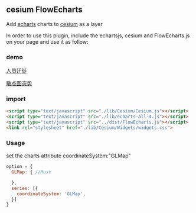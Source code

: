 ## cesium FlowEcharts
Add [echarts](https://github.com/ecomfe/echarts) charts to  [cesium](https://github.com/AnalyticalGraphicsInc/cesium) as a layer

In order to use this plugin, include the echartsjs, cesium and FlowEcharts.js  on your page and use it as follow:

### demo

[人员迁徙](https://github.com/ZemingLun/cesium.FlowEcharts/demo/line.html)

[散点图态势](https://github.com/ZemingLun/cesium.FlowEcharts/demo/scatter.html)

### import

```html
<script type="text/javascript" src="./lib/Cesium/Cesium.js"></script>
<script type="text/javascript" src="./lib/echarts-all-4.js"></script>
<script type="text/javascript" src="../dist/FlowEcharts.js"></script>
<link rel="stylesheet" href="./lib/Cesium/Widgets/widgets.css">
```


### Usage

set the charts attribute coordinateSystem:"GLMap"

```js
option = { 
  GLMap: { //Must

  },
  series: [{
    coordinateSystem: 'GLMap',
  }]
}

